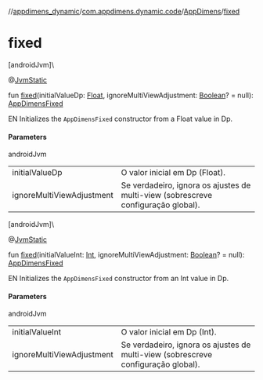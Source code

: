 //[appdimens_dynamic](../../../README.md)/[com.appdimens.dynamic.code](../README.md)/[AppDimens](README.md)/[fixed](fixed.md)

# fixed

[androidJvm]\

@[JvmStatic](https://kotlinlang.org/api/core/kotlin-stdlib/kotlin.jvm/-jvm-static/index.html)

fun [fixed](fixed.md)(initialValueDp: [Float](https://kotlinlang.org/api/core/kotlin-stdlib/kotlin/-float/index.html), ignoreMultiViewAdjustment: [Boolean](https://kotlinlang.org/api/core/kotlin-stdlib/kotlin/-boolean/index.html)? = null): [AppDimensFixed](../-app-dimens-fixed/README.md)

EN Initializes the `AppDimensFixed` constructor from a Float value in Dp.

#### Parameters

androidJvm

| | |
|---|---|
| initialValueDp | O valor inicial em Dp (Float). |
| ignoreMultiViewAdjustment | Se verdadeiro, ignora os ajustes de multi-view (sobrescreve configuração global). |

[androidJvm]\

@[JvmStatic](https://kotlinlang.org/api/core/kotlin-stdlib/kotlin.jvm/-jvm-static/index.html)

fun [fixed](fixed.md)(initialValueInt: [Int](https://kotlinlang.org/api/core/kotlin-stdlib/kotlin/-int/index.html), ignoreMultiViewAdjustment: [Boolean](https://kotlinlang.org/api/core/kotlin-stdlib/kotlin/-boolean/index.html)? = null): [AppDimensFixed](../-app-dimens-fixed/README.md)

EN Initializes the `AppDimensFixed` constructor from an Int value in Dp.

#### Parameters

androidJvm

| | |
|---|---|
| initialValueInt | O valor inicial em Dp (Int). |
| ignoreMultiViewAdjustment | Se verdadeiro, ignora os ajustes de multi-view (sobrescreve configuração global). |